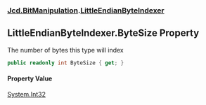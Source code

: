 ### [Jcd.BitManipulation](Jcd.BitManipulation.md 'Jcd.BitManipulation').[LittleEndianByteIndexer](Jcd.BitManipulation.LittleEndianByteIndexer.md 'Jcd.BitManipulation.LittleEndianByteIndexer')

## LittleEndianByteIndexer.ByteSize Property

The number of bytes this type will index

```csharp
public readonly int ByteSize { get; }
```

#### Property Value

[System.Int32](https://docs.microsoft.com/en-us/dotnet/api/System.Int32 'System.Int32')